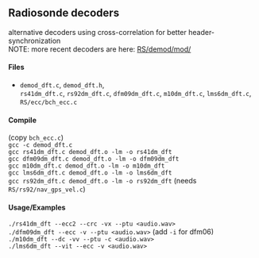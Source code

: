 
## Radiosonde decoders

alternative decoders using cross-correlation for better header-synchronization <br />
NOTE: more recent decoders are here: [RS/demod/mod/](https://github.com/rs1729/RS/tree/master/demod/mod)


#### Files

  * `demod_dft.c`, `demod_dft.h`, <br />
    `rs41dm_dft.c`, `rs92dm_dft.c`, `dfm09dm_dft.c`, `m10dm_dft.c`, `lms6dm_dft.c`, <br />
    `RS/ecc/bch_ecc.c`

#### Compile
  (copy `bch_ecc.c`) <br />
  `gcc -c demod_dft.c` <br />
  `gcc rs41dm_dft.c demod_dft.o -lm -o rs41dm_dft` <br />
  `gcc dfm09dm_dft.c demod_dft.o -lm -o dfm09dm_dft` <br />
  `gcc m10dm_dft.c demod_dft.o -lm -o m10dm_dft` <br />
  `gcc lms6dm_dft.c demod_dft.o -lm -o lms6dm_dft` <br />
  `gcc rs92dm_dft.c demod_dft.o -lm -o rs92dm_dft` (needs `RS/rs92/nav_gps_vel.c`)

#### Usage/Examples
  `./rs41dm_dft --ecc2 --crc -vx --ptu <audio.wav>` <br />
  `./dfm09dm_dft --ecc -v --ptu <audio.wav>` (add `-i` for dfm06)<br />
  `./m10dm_dft --dc -vv --ptu -c <audio.wav>` <br />
  `./lms6dm_dft --vit --ecc -v <audio.wav>` <br />


